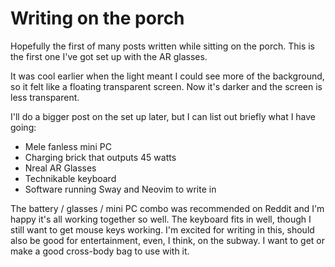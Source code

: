 # Writing on the porch

Hopefully the first of many posts written while sitting on the porch. This is the first one I've got set up with the AR glasses.

It was cool earlier when the light meant I could see more of the background, so it felt like a floating transparent screen. Now it's darker and the screen is less transparent.

I'll do a bigger post on the set up later, but I can list out briefly what I have going:

- Mele fanless mini PC
- Charging brick that outputs 45 watts
- Nreal AR Glasses
- Technikable keyboard
- Software running Sway and Neovim to write in

The battery / glasses / mini PC combo was recommended on Reddit and I'm happy it's all working together so well. The keyboard fits in well, though I still want to get mouse keys working. I'm excited for writing in this, should also be good for entertainment, even, I think, on the subway. I want to get or make a good cross-body bag to use with it.
